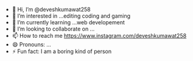 - 👋 Hi, I’m @deveshkumawat258
- 👀 I’m interested in ...editing coding and gaming
- 🌱 I’m currently learning ...web developement
- 💞️ I’m looking to collaborate on ...
- 📫 How to reach me https://www.instagram.com/deveshkumawat258
- 😄 Pronouns: ...
- ⚡ Fun fact: I am a boring kind of person

<!---
deveshkumawat258/deveshkumawat258 is a ✨ special ✨ repository because its `README.md` (this file) appears on your GitHub profile.
You can click the Preview link to take a look at your changes.
--->
